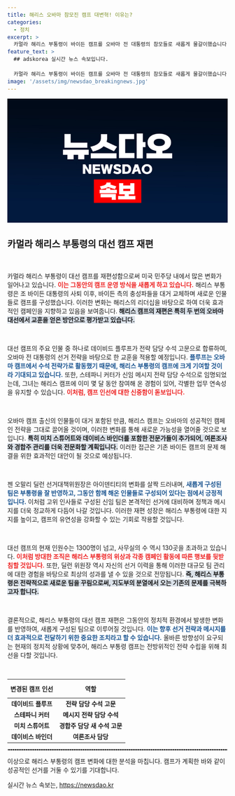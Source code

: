 ```yaml
---
title: 해리스 오바마 참모진 캠프 대변혁! 이유는?
categories:
  - 정치
excerpt: >
  카멀라 해리스 부통령이 바이든 캠프를 오바마 전 대통령의 참모들로 새롭게 물갈이했습니다. 이 변화가 해리스 캠프의 결속력을 높일지 주목받고 있습니다. 새로운 전략팀의 미래가 기대됩니다!
feature_text: >
  ## adskorea 실시간 뉴스 속보입니다.

  카멀라 해리스 부통령이 바이든 캠프를 오바마 전 대통령의 참모들로 새롭게 물갈이했습니다. 이 변화가 해리스 캠프의 결속력을 높일지 주목받고 있습니다. 새로운 전략팀의 미래가 기대됩니다!
image: '/assets/img/newsdao_breakingnews.jpg'
---
```


<p><img src="/assets/img/newsdao_breakingnews.jpg" alt="adskorea 속보" /></p>

<h2 data-ke-size="size26">카멀라 해리스 부통령의 대선 캠프 재편</h2>

<p data-ke-size="size16">&nbsp;</p>

<p>카멀라 해리스 부통령이 대선 캠프를 재편성함으로써 미국 민주당 내에서 많은 변화가 일어나고 있습니다. <b><span style="color: #ee2323;">이는 그동안의 캠프 운영 방식을 새롭게 하고 있습니다.</span></b> 해리스 부통령은 조 바이든 대통령의 사퇴 이후, 바이든 측의 충성파들을 대거 교체하며 새로운 인물들로 캠프를 구성했습니다. 이러한 변화는 해리스의 리더십을 바탕으로 하여 더욱 효과적인 캠페인을 지향하고 있음을 보여줍니다. <b><span style="background-color: #21538527;">해리스 캠프의 재편은 특히 두 번의 오바마 대선에서 교훈을 얻은 방안으로 평가받고 있습니다.</span></b> </p>

<p data-ke-size="size16">&nbsp;</p>

<p>대선 캠프의 주요 인물 중 하나로 데이비드 플루프가 전략 담당 수석 고문으로 합류하여, 오바마 전 대통령의 선거 전략을 바탕으로 한 교훈을 적용할 예정입니다. <b><span style="color: #1a5490;">플루프는 오바마 캠프에서 수석 전략가로 활동했기 때문에, 해리스 부통령의 캠프에 크게 기여할 것이라 기대되고 있습니다.</span></b> 또한, 스테파니 커터가 신임 메시지 전략 담당 수석으로 임명되었는데, 그녀는 해리스 캠프에 이미 몇 달 동안 참여해 온 경험이 있어, 각별한 업무 연속성을 유지할 수 있습니다. <b><span style="color: #ee2323;">이처럼, 캠프 인선에 대한 신중함이 돋보입니다.</span></b> </p>

<p data-ke-size="size16">&nbsp;</p>

<p>오바마 캠프 출신의 인물들이 대거 포함된 만큼, 해리스 캠프는 오바마의 성공적인 캠페인 전략을 그대로 끌어올 것이며, 이러한 변화를 통해 새로운 가능성을 열어줄 것으로 보입니다. <b><span style="background-color: #21538527;">특히 미치 스튜어트와 데이비스 바인더를 포함한 전문가들이 추가되어, 여론조사와 경합주 관리를 더욱 전문화할 계획입니다.</span></b> 이러한 접근은 기존 바이든 캠프의 문제 해결을 위한 효과적인 대안이 될 것으로 예상됩니다.</p>

<p data-ke-size="size16">&nbsp;</p>

<p>젠 오말리 딜런 선거대책위원장은 아이덴티티의 변화를 살짝 드러내며, <b><span style="color: #1a5490;">새롭게 구성된 팀은 부통령을 잘 반영하고, 그동안 함께 해온 인물들로 구성되어 있다는 점에서 긍정적입니다.</span></b> 이처럼 고위 인사들로 구성된 신임 팀은 본격적인 선거에 대비하며 정책과 메시지를 더욱 정교하게 다듬어 나갈 것입니다. 이러한 재편 성장은 해리스 부통령에 대한 지지를 높이고, 캠프의 유연성을 강화할 수 있는 기회로 작용할 것입니다.</p>

<p data-ke-size="size16">&nbsp;</p>

<p>대선 캠프의 현재 인원수는 1300명이 넘고, 사무실의 수 역시 130곳을 초과하고 있습니다. <b><span style="color: #ee2323;">이처럼 방대한 조직은 해리스 부통령의 위상과 각종 캠페인 활동에 따른 행보를 뒷받침할 것입니다.</span></b> 또한, 딜런 위원장 역시 자신의 선거 이력을 통해 이러한 대규모 팀 관리에 대한 경험을 바탕으로 최상의 성과를 낼 수 있을 것으로 전망됩니다. <b><span style="background-color: #21538527;">즉, 해리스 부통령은 전략적으로 새로운 팀을 꾸림으로써, 지도부의 분열에서 오는 기존의 문제를 극복하고자 합니다.</span></b></p>

<p data-ke-size="size16">&nbsp;</p>

<p>결론적으로, 해리스 부통령의 대선 캠프 재편은 그동안의 정치적 환경에서 발생한 변화를 반영하여, 새롭게 구성된 팀으로 이루어질 것입니다. <b><span style="color: #1a5490;">이는 향후 선거 전략과 메시지를 더 효과적으로 전달하기 위한 중요한 조치라고 할 수 있습니다.</span></b> 올바른 방향성이 요구되는 현재의 정치적 상황에 맞추어, 해리스 부통령 캠프는 전방위적인 전략 수립을 위해 최선을 다할 것입니다. </p>

<p data-ke-size="size16">&nbsp;</p>

<table style="width: 100%; border-collapse: collapse;">
  <thead>
    <tr>
      <th style="text-align: center; height: 35px;"><b>변경된 캠프 인선</b></th>
      <th style="text-align: center; height: 35px;"><b>역할</b></th>
    </tr>
  </thead>
  <tbody>
    <tr>
      <td style="text-align: center; height: 17px;"><b>데이비드 플루프</b></td>
      <td style="text-align: center; height: 17px;"><b>전략 담당 수석 고문</b></td>
    </tr>
    <tr>
      <td style="text-align: center; height: 17px;"><b>스테파니 커터</b></td>
      <td style="text-align: center; height: 17px;"><b>메시지 전략 담당 수석</b></td>
    </tr>
    <tr>
      <td style="text-align: center; height: 17px;"><b>미치 스튜어트</b></td>
      <td style="text-align: center; height: 17px;"><b>경합주 담당 새 수석 고문</b></td>
    </tr>
    <tr>
      <td style="text-align: center; height: 17px;"><b>데이비스 바인더</b></td>
      <td style="text-align: center; height: 17px;"><b>여론조사 담당</b></td>
    </tr>
  </tbody>
</table>

<hr style="border: 1px dashed #ccc;">

<p>이상으로 해리스 부통령의 캠프 변화에 대한 분석을 마칩니다. 캠프가 계획한 바와 같이 성공적인 선거를 거둘 수 있기를 기대합니다.</p>
실시간 뉴스 속보는, <a href="https://newsdao.kr" rel="dofollow">https://newsdao.kr</a>


